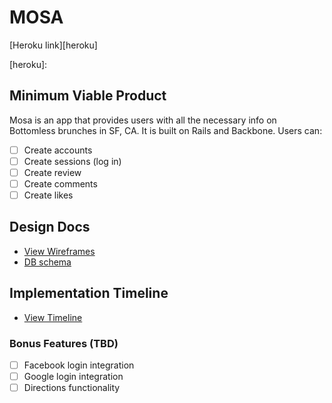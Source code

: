 # MOSA

[Heroku link][heroku]

[heroku]:

## Minimum Viable Product
Mosa is an app that provides users with all the necessary info on Bottomless brunches in SF, CA. It is built on Rails and Backbone. Users can:

- [ ] Create accounts
- [ ] Create sessions (log in)
- [ ] Create review
- [ ] Create comments
- [ ] Create likes

## Design Docs
* [View Wireframes][views]
* [DB schema][schema]

[views]:./wireframes
[schema]:./db_schema

## Implementation Timeline
* [View Timeline][timeline]

[timeline]:./timeline

### Bonus Features (TBD)
- [ ] Facebook login integration
- [ ] Google login integration
- [ ] Directions functionality

